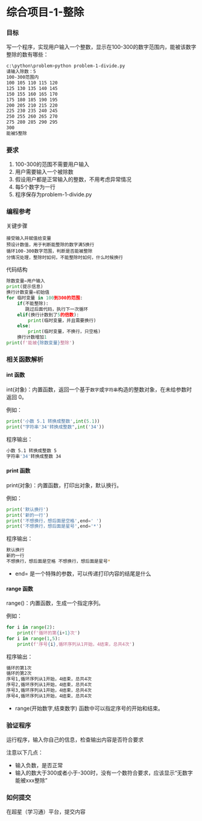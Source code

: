# 综合项目-1-整除

### 目标
写一个程序，实现用户输入一个整数，显示在100-300的数字范围内，能被该数字整除的数有哪些：
```sh
c:\python\problem>python problem-1-divide.py
请输入除数：5
100-300范围内
100 105 110 115 120
125 130 135 140 145
150 155 160 165 170
175 180 185 190 195
200 205 210 215 220
225 230 235 240 245
250 255 260 265 270
275 280 285 290 295
300 
能被5整除
```

### 要求
1. 100-300的范围不需要用户输入
2. 用户需要输入一个被除数
3. 假设用户都是正常输入的整数，不用考虑异常情况
4. 每5个数字为一行 
5. 程序保存为problem-1-divide.py

### 编程参考
关键步骤
```
接受输入并赋值给变量
预设计数值，用于判断能整除的数字满5换行
循环100-300数字范围，判断是否能被整除
分情况处理，整除时如何，不能整除时如何，什么时候换行
```
代码结构
```python
除数变量=用户输入
print(提示信息)
换行计数变量=初始值
for 临时变量 in 100到300的范围:
    if(不能整除):
       跳过后面代码，执行下一次循环
    elif(换行计数到了5的倍数):
        print(临时变量，并且需要换行)
    else:
        print(临时变量，不换行，只空格)
    换行计数增加1
print(f'能被{除数变量}整除')
```

### 相关函数解析
#### int 函数
int(对象)：内置函数，返回一个基于`数字`或`字符串`构造的整数对象，在未给参数时返回 0。

例如：
```python
print('小数 5.1 转换成整数',int(5.1))
print("字符串'34'转换成整数",int('34'))
```
程序输出：
```sh
小数 5.1 转换成整数 5
字符串'34'转换成整数 34
```
#### print 函数
print(对象)：内置函数，打印出对象，默认换行。

例如：
```python
print('默认换行')
print('新的一行')
print('不想换行，想后面是空格',end=' ')
print('不想换行，想后面是星号',end='*')
```
程序输出：
```sh
默认换行
新的一行
不想换行，想后面是空格 不想换行，想后面是星号*
```
- end= 是一个特殊的参数，可以传递打印内容的结尾是什么

#### range 函数
range()：内置函数，生成一个指定序列。

例如：
```python
for i in range(2):
    print(f'循环的第{i+1}次')
for i in range(1,5):
    print(f'序号{i},循环序列从1开始，4结束，总共4次')
```
程序输出：
```sh
循环的第1次
循环的第2次
序号1,循环序列从1开始，4结束，总共4次
序号2,循环序列从1开始，4结束，总共4次
序号3,循环序列从1开始，4结束，总共4次
序号4,循环序列从1开始，4结束，总共4次
```
- range(开始数字,结束数字) 函数中可以指定序号的开始和结束。

### 验证程序
运行程序，输入你自己的信息，检查输出内容是否符合要求

注意以下几点：
- 输入负数，是否正常
- 输入的数大于300或者小于-300时，没有一个数符合要求，应该显示“无数字能被xxx整除”


### 如何提交
在超星（学习通）平台，提交内容
